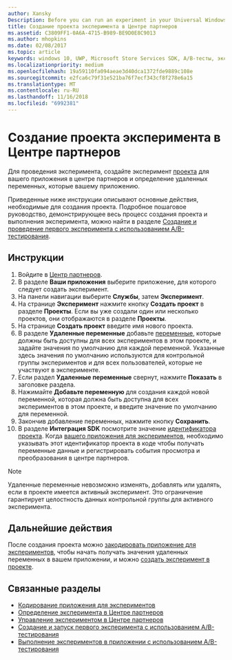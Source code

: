 ```yaml
---
author: Xansky
Description: Before you can run an experiment in your Universal Windows Platform (UWP) app with A/B testing, you must create a project and define your remote variables in Partner Center.
title: Создание проекта эксперимента в Центре партнеров
ms.assetid: C3809FF1-0A6A-4715-B989-BE9D0E8C9013
ms.author: mhopkins
ms.date: 02/08/2017
ms.topic: article
keywords: windows 10, UWP, Microsoft Store Services SDK, A/B-тесты, эксперименты
ms.localizationpriority: medium
ms.openlocfilehash: 19a59110fa094aeae3d40dca1372fde9889c108e
ms.sourcegitcommit: e2fca6c79f31e521ba76f7ecf343cf8f278e6a15
ms.translationtype: MT
ms.contentlocale: ru-RU
ms.lasthandoff: 11/16/2018
ms.locfileid: "6992381"
---
```

# <a name="create-an-experiment-project-in-partner-center"></a>Создание проекта эксперимента в Центре партнеров

Для проведения эксперимента, создайте эксперимент [проекта](run-app-experiments-with-a-b-testing.md#terms) для вашего приложения в центре партнеров и определение удаленных переменных, которые вашему приложению.

Приведенные ниже инструкции описывают основные действия, необходимые для создания проекта. Подробное пошаговое руководство, демонстрирующее весь процесс создания проекта и выполнения эксперимента, можно найти в разделе [Создание и проведение первого эксперимента с использованием A/B-тестирования](create-and-run-your-first-experiment-with-a-b-testing.md).

## <a name="instructions"></a>Инструкции

1. Войдите в [Центр партнеров](https://partner.microsoft.com/dashboard).
2. В разделе **Ваши приложения** выберите приложение, для которого следует создать эксперимент.
3. На панели навигации выберите **Службы**, затем **Эксперимент**.
4. На странице **Эксперимент** нажмите кнопку **Создать проект** в разделе **Проекты**. Если вы уже создали один или несколько проектов, они отображаются в разделе **Проекты**.
5. На странице **Создать проект** введите имя нового проекта.
6. В разделе **Удаленные переменные** добавьте [переменные](run-app-experiments-with-a-b-testing.md#terms), которые должны быть доступны для всех экспериментов в этом проекте, и задайте значения по умолчанию для каждой переменной. Указанные здесь значения по умолчанию используются для контрольной группы экспериментов и для всех пользователей, которые не участвуют в эксперименте.
  1. Если раздел **Удаленные переменные** свернут, нажмите **Показать** в заголовке раздела.
  2. Нажимайте **Добавьте переменную** для создания каждой новой переменной, которая должна быть доступна для всех экспериментов в этом проекте, и введите значение по умолчанию для переменной.
  3. Закончив добавление переменных, нажмите кнопку **Сохранить**.
3. В разделе **Интеграция SDK** посмотрите значение [идентификатора проекта](run-app-experiments-with-a-b-testing.md#terms). Когда [вашего приложения для экспериментов](code-your-experiment-in-your-app.md), необходимо указывать этот идентификатор проекта в коде чтобы получать переменные данные и регистрировать события просмотра и преобразования в центре партнеров.

> [!NOTE]
> Удаленные переменные невозможно изменять, добавлять или удалять, если в проекте имеется активный эксперимент. Это ограничение гарантирует целостность данных контрольной группы для активного эксперимента.


## <a name="next-steps"></a>Дальнейшие действия

После создания проекта можно [закодировать приложение для экспериментов](code-your-experiment-in-your-app.md), чтобы начать получать значения удаленных переменных в вашем приложении, и можно [создать эксперимент в проекте](define-your-experiment-in-the-dev-center-dashboard.md).

## <a name="related-topics"></a>Связанные разделы

* [Кодирование приложения для экспериментов](code-your-experiment-in-your-app.md)
* [Определение эксперимента в Центре партнеров](define-your-experiment-in-the-dev-center-dashboard.md)
* [Управление экспериментом в Центре партнеров](manage-your-experiment.md)
* [Создание и запуск первого эксперимента с использованием A/B-тестирования](create-and-run-your-first-experiment-with-a-b-testing.md)
* [Выполнение экспериментов в приложении с использованием A/B-тестирования](run-app-experiments-with-a-b-testing.md)
